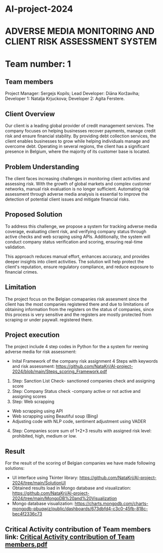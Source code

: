 # AI-project-2024
# ADVERSE MEDIA MONITORING AND CLIENT RISK ASSESSMENT SYSTEM
# Team number: 1
## Team members
Project Manager: Sergejs Kopils; 
Lead Developer:  Diāna Koržaviha;
Developer 1: Natalja Krjuckova;
Developer 2: Agita Ferstere.

## Client Overview

Our client is a leading global provider of credit management services. The company focuses on helping businesses recover payments, manage credit risk and ensure financial stability. By providing debt collection services, the client enables businesses to grow while helping individuals manage and overcome debt. Operating in several regions, the client has a significant presence in Belgium, where the majority of its customer base is located.

## Problem Understanding

The client faces increasing challenges in monitoring client activities and assessing risk. With the growth of global markets and complex customer networks, manual risk evaluation is no longer sufficient. Automating risk assessment through adverse media analysis is essential to improve the detection of potential client issues and mitigate financial risks.


## Proposed Solution

To address this challenge, we propose a system for tracking adverse media coverage, evaluating client risk, and verifying company status through active checks and web scraping using APIs. Additionally, the system will conduct company status verification and scoring, ensuring real-time validation. 

This approach reduces manual effort, enhances accuracy, and provides deeper insights into client activities. The solution will help protect the client's reputation, ensure regulatory compliance, and reduce exposure to financial crimes.

## Limitation
The project focus on the Belgian comapanies risk assesment since the client has the most companies registered there and due to  limitations of obtaining information from the registers on the status of companies, since this process is very sensitive and the registers are mostly protected from scraping or under paywall.
registered there.


## Project execution
The project include 4 step codes in Python for the a system for reening adverse media for risk assessment:
- Inital Framework of the company risk assignment 4 Steps with keywords and risk assessment: https://github.com/NataKrj/AI-project-2024/blob/main/Steps_scoring_Framework.pdf
1. Step: Sanction List Check- sanctioned companies check and assigning score
2. Step: Company Status check -company active or not active and assigning scores
3. Step: Web scrapping
- Web scrapping using API
- Web scrapping using Beautiful soup (Bing)
- Adjusting code with NLP code, sentiment adjustment using VADER
4. Step: Companies score sum of 1+2+3 results with assigned risk level: prohibited, high, medium or low.
     
## Result
For the result of the scoring of Belgian companies we have made following solutions: 
- UI interface using Tkinter library:  https://github.com/NataKrj/AI-project-2024/tree/main/SolutionUI
- Obtained results load in Mongo database and visualization: https://github.com/NataKrj/AI-project-2024/tree/main/MongoDB%20and%20Visualization
- Mongo database visualization: https://charts.mongodb.com/charts-mongodb-pbuqwjz/public/dashboards/673dbfd4-c3c0-45fb-818c-bec4f2336c73

## Critical Activity contribution of Team members link: [Critical Activity contribution of Team members.pdf](https://github.com/NataKrj/AI-project-2024/blob/main/Critical%20Activity%20contribution%20of%20Team%20members.pdf)
